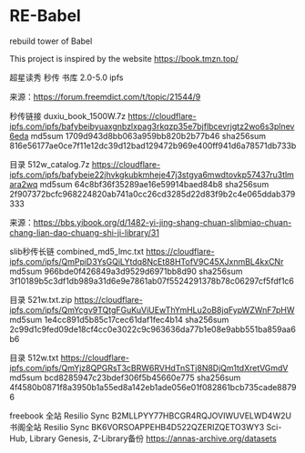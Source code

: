 # RE-Babel
rebuild tower of Babel

This project is inspired by the website https://book.tmzn.top/

超星读秀 秒传 书库 2.0-5.0 ipfs

来源：https://forum.freemdict.com/t/topic/21544/9

秒传链接 duxiu_book_1500W.7z
https://cloudflare-ipfs.com/ipfs/bafybeibyuaxgnbzlxpag3rkqzp35e7bjflbcevrjgtz2wo6s3plnev6eda
md5sum     1709d943d8bb063a959bb820b2b77b46
sha256sum  816e56177ae0ce7f11e12dc39d12bad129472b969e400ff941d6a78571db733b

目录 512w_catalog.7z
https://cloudflare-ipfs.com/ipfs/bafybeie22jhvkgkubkmheje47j3stgya6mwdtovkp57437ru3tlmara2wq
md5sum     64c8bf36f35289ae16e59914baed84b8
sha256sum  2f907372bcfc968224820ab741a0cc26cd3285d22d83f9b2c4e065ddab379333


来源：https://bbs.yibook.org/d/1482-yi-jing-shang-chuan-slibmiao-chuan-chang-lian-dao-chuang-shi-ji-library/31

slib秒传长链 combined_md5_lmc.txt
https://cloudflare-ipfs.com/ipfs/QmPpiD3YsGQiLYtdq8NcEt88HTofV9C45XJxnmBL4kxCNr
md5sum     966bde0f426849a3d9529d6971bb8d90
sha256sum  3f10189b5c3df1db989a31d6e9e7861ab07f5524291378b78c06297cf5fdf1c6

目录 521w.txt.zip
https://cloudflare-ipfs.com/ipfs/QmYcgv9TQtgFGuKuViUEwThYmHLu2oB8jqFypWZWnF7pHW
md5sum     1e4cc891d5b85c17cec61daf1fec4b14
sha256sum  2c99d1c9fed09de18cf4cc0e3022c9c963636da77b1e08e9abb551ba859aa6b6

目录 512w.txt
https://cloudflare-ipfs.com/ipfs/QmYjz8QPGRsT3cBRW6RVHdTnSTj8N8DjQm1tdXretVGmdV
md5sum     bcd8285947c23bdef306f5b45660e775
sha256sum  4f4580b0871f8a3950b1a55ed8a142eb1ade056e01f082861bcb735cade88796


freebook 全站
Resilio Sync B2MLLPYY77HBCGR4RQJOVIWUVELWD4W2U
书阁全站
Resilio Sync BK6VORSOAPPEHB4D522QZERIZQETO3WY3
Sci-Hub, Library Genesis, Z-Library备份
https://annas-archive.org/datasets
